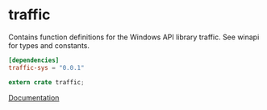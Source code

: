 # traffic #
Contains function definitions for the Windows API library traffic. See winapi for types and constants.

```toml
[dependencies]
traffic-sys = "0.0.1"
```

```rust
extern crate traffic;
```

[Documentation](https://retep998.github.io/doc/winapi/traffic/)
